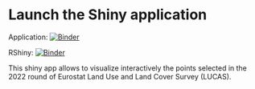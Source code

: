 # Launch the Shiny application

Application: [![Binder](https://mybinder.org/badge_logo.svg)](https://mybinder.org/v2/gh/barcaroli/LUCAS_selected_points/HEAD)

RShiny: [![Binder](http://mybinder.org/badge_logo.svg)](http://mybinder.org/v2/gh/barcaroli/LUCAS_selected_points/HEAD?urlpath=shiny/lucas/)

This shiny app allows to visualize interactively the points selected in the 2022 round of Eurostat Land Use and Land Cover Survey (LUCAS).

